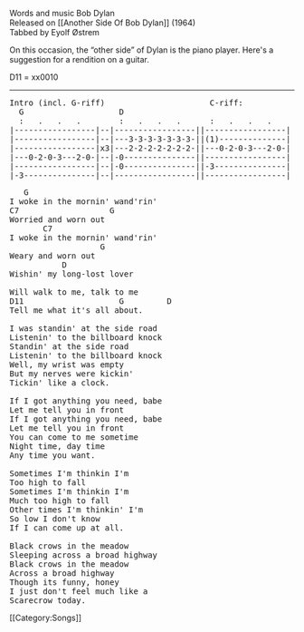 Words and music Bob Dylan<br>
Released on [[Another Side Of Bob Dylan]] (1964)<br>
Tabbed by Eyolf Østrem

On this occasion, the “other side” of Dylan is the piano
player. Here's a suggestion for a rendition on a guitar.

D11 = xx0010

----
<pre class="tab">
Intro (incl. G-riff)                      C-riff:
  G                    D
  :   .   .   .        :   .   .   .      :   .   .   .
|-----------------|--|-----------------||-----------------|
|-----------------|--|---3-3-3-3-3-3-3-||(1)--------------|
|-----------------|x3|---2-2-2-2-2-2-2-||---0-2-0-3---2-0-|
|---0-2-0-3---2-0-|--|-0---------------||-----------------|
|-----------------|--|-0---------------||-3---------------|
|-3---------------|--|-----------------||-----------------|
</pre>

<pre class="verse">
   G
I woke in the mornin' wand'rin'
C7                   G
Worried and worn out
       C7
I woke in the mornin' wand'rin'
                   G
Weary and worn out
           D
Wishin' my long-lost lover

Will walk to me, talk to me
D11                    G         D
Tell me what it's all about.

I was standin' at the side road
Listenin' to the billboard knock
Standin' at the side road
Listenin' to the billboard knock
Well, my wrist was empty
But my nerves were kickin'
Tickin' like a clock.

If I got anything you need, babe
Let me tell you in front
If I got anything you need, babe
Let me tell you in front
You can come to me sometime
Night time, day time
Any time you want.

Sometimes I'm thinkin I'm
Too high to fall
Sometimes I'm thinkin I'm
Much too high to fall
Other times I'm thinkin' I'm
So low I don't know
If I can come up at all.

Black crows in the meadow
Sleeping across a broad highway
Black crows in the meadow
Across a broad highway
Though its funny, honey
I just don't feel much like a
Scarecrow today.
</pre>

[[Category:Songs]]